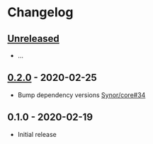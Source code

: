 # Changelog

## [Unreleased]

- ...

## [0.2.0] - 2020-02-25

- Bump dependency versions [Synor/core#34](https://github.com/Synor/core/issues/34)

## 0.1.0 - 2020-02-19

- Initial release

[unreleased]: https://github.com/Synor/database-sqlite/compare/0.2.0...HEAD
[0.2.0]: https://github.com/Synor/database-sqlite/compare/0.1.0...0.2.0
